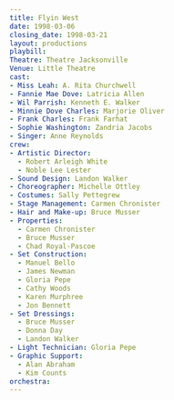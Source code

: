 ```yaml
---
title: Flyin West
date: 1998-03-06
closing_date: 1998-03-21
layout: productions
playbill:
Theatre: Theatre Jacksonville
Venue: Little Theatre
cast:
- Miss Leah: A. Rita Churchwell
- Fannie Mae Dove: Latricia Allen
- Wil Parrish: Kenneth E. Walker
- Minnie Dove Charles: Marjorie Oliver
- Frank Charles: Frank Farhat
- Sophie Washington: Zandria Jacobs
- Singer: Anne Reynolds
crew:
- Artistic Director:
  - Robert Arleigh White
  - Noble Lee Lester
- Sound Design: Landon Walker
- Choreographer: Michelle Ottley
- Costumes: Sally Pettegrew
- Stage Management: Carmen Chronister
- Hair and Make-up: Bruce Musser
- Properties:
  - Carmen Chronister
  - Bruce Musser
  - Chad Royal-Pascoe
- Set Construction:
  - Manuel Bello
  - James Newman
  - Gloria Pepe
  - Cathy Woods
  - Karen Murphree
  - Jon Bennett
- Set Dressings:
  - Bruce Musser
  - Donna Day
  - Landon Walker
- Light Technician: Gloria Pepe
- Graphic Support:
  - Alan Abraham
  - Kim Counts
orchestra:
---
```

